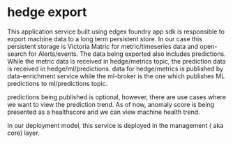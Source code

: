 # hedge export
This application service built using edgex foundry app sdk is responsible to export machine data to a long term persistent store.
In our case this persistent storage is Victoria Matric for metric/timeseries data and open-search for Alerts/events.
The data being exported also includes predictions.
While the metric data is received in hedge/metrics topic, the prediction data is received in hedge/ml/predictions.
data for hedge/metrics is published by data-enrichment service while the ml-broker is the one which publishes ML predictions to ml/predictions topic.

predictions being published is optional, however, there are use cases where we want to view the prediction trend.
As of now, anomaly score is being presented as a healthscore and we can view machine health trend.

In our deployment model, this service is deployed in the management ( aka core) layer.
